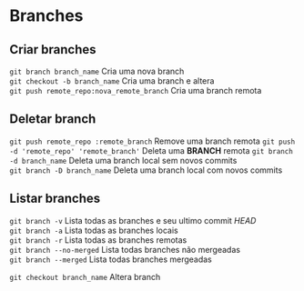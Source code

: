 # Branches

## Criar branches
`git branch branch_name` Cria uma nova branch  
`git checkout -b branch_name` Cria uma branch e altera  
`git push remote_repo:nova_remote_branch` Cria uma branch remota  

## Deletar branch
`git push remote_repo :remote_branch` Remove uma branch remota 
`git push -d 'remote_repo' 'remote_branch'` Deleta uma **BRANCH** remota 
`git branch -d branch_name` Deleta uma branch local sem novos commits  
`git branch -D branch_name` Deleta uma branch local com novos commits  

## Listar branches
`git branch -v` Lista todas as branches e seu ultimo commit *HEAD*    
`git branch -a` Lista todas as branches locais  
`git branch -r` Lista todas as branches remotas  
`git branch --no-merged` Lista todas branches não mergeadas  
`git branch --merged` Lista todas branches mergeadas  

`git checkout branch_name` Altera branch  
